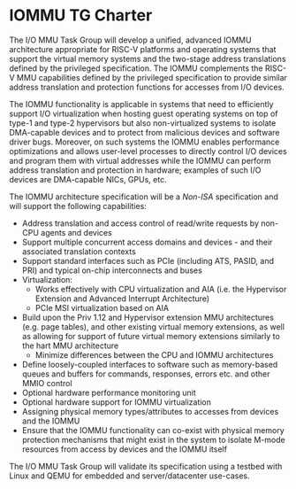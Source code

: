 # IOMMU TG Charter

The I/O MMU Task Group will develop a unified, advanced IOMMU architecture appropriate for RISC-V platforms and operating systems that support the virtual memory systems and the two-stage address translations defined by the privileged specification. The IOMMU complements the RISC-V MMU capabilities defined by the privileged specification to provide similar address translation and protection functions for accesses from I/O devices.

The IOMMU functionality is applicable in systems that need to efficiently support I/O virtualization when hosting guest operating systems on top of type-1 and type-2 hypervisors but also non-virtualized systems to isolate DMA-capable devices and to protect from malicious devices and software driver bugs. Moreover, on such systems the IOMMU enables performance optimizations and allows user-level processes to directly control I/O devices and program them with virtual addresses while the IOMMU can perform address translation and protection in hardware; examples of such I/O devices are DMA-capable NICs, GPUs, etc.

The IOMMU architecture specification will be a *Non-ISA* specification and will support the following capabilities:
- Address translation and access control of read/write requests by non-CPU agents and devices
- Support multiple concurrent access domains and devices - and their associated translation contexts
- Support standard interfaces such as PCIe (including ATS, PASID, and PRI) and typical on-chip interconnects and buses
- Virtualization:
  - Works effectively with CPU virtualization and AIA (i.e. the Hypervisor Extension and Advanced Interrupt Architecture)
  - PCIe MSI virtualization based on AIA
- Build upon the Priv 1.12 and Hypervisor extension MMU architectures (e.g. page tables), and other existing virtual memory extensions, as well as allowing for support of future virtual memory extensions similarly to the hart MMU architecture
  - Minimize differences between the CPU and IOMMU architectures
- Define loosely-coupled interfaces to software such as memory-based queues and buffers for commands, responses, errors etc. and other MMIO control
- Optional hardware performance monitoring unit
- Optional hardware support for IOMMU virtualization
- Assigning physical memory types/attributes to accesses from devices and the IOMMU
- Ensure that the IOMMU functionality can co-exist with physical memory protection mechanisms that might exist in the system to isolate M-mode resources from access by devices and the IOMMU itself

The I/O MMU Task Group will validate its specification using a testbed with Linux and QEMU for embedded and server/datacenter use-cases.

